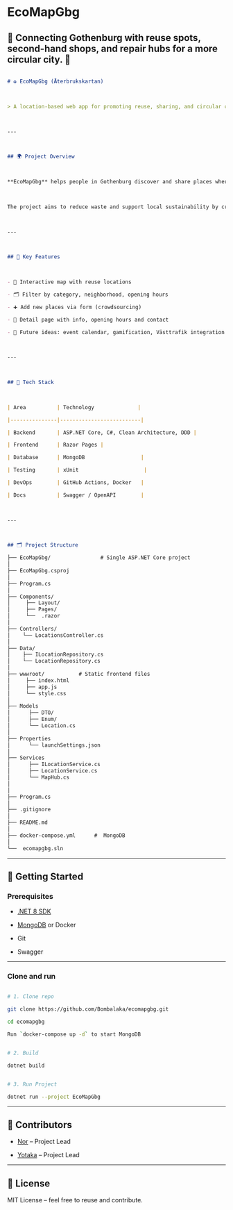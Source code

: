 # EcoMapGbg

## 🌱 Connecting Gothenburg with reuse spots, second-hand shops, and repair hubs for a more circular city. 🌱

  
  

```markdown

# ♻️ EcoMapGbg (Återbrukskartan)

  

> A location-based web app for promoting reuse, sharing, and circular consumption in Gothenburg.

  

---

  

## 🌍 Project Overview

  

**EcoMapGbg** helps people in Gothenburg discover and share places where items can be reused instead of thrown away – such as second-hand shops, repair stations, swap shelves, and recycling centers.

  

The project aims to reduce waste and support local sustainability by crowd-sourcing reuse locations and making them easy to find via a searchable map interface.

  

---

  

## 🎯 Key Features

  

- 📍 Interactive map with reuse locations

- 🗂️ Filter by category, neighborhood, opening hours

- ➕ Add new places via form (crowdsourcing)

- 🧾 Detail page with info, opening hours and contact

- 🌱 Future ideas: event calendar, gamification, Västtrafik integration

  

---

  

## 🧪 Tech Stack

  

| Area          | Technology              |

|---------------|--------------------------|

| Backend       | ASP.NET Core, C#, Clean Architecture, DDD |

| Frontend      | Razor Pages |

| Database      | MongoDB                  |

| Testing       | xUnit                     |

| DevOps        | GitHub Actions, Docker   |

| Docs          | Swagger / OpenAPI        |

  

---

  

## 🗂️ Project Structure

├── EcoMapGbg/                # Single ASP.NET Core project
│
├── EcoMapGbg.csproj
│
├── Program.cs
│
├── Components/             
│     ├── Layout/
│     ├── Pages/
│     └──  .razor
│
├── Controllers/
│    └── LocationsController.cs
│
├── Data/
│    ├── ILocationRepository.cs
│    └── LocationRepository.cs
│
├── wwwroot/           # Static frontend files
│     ├── index.html
│     ├── app.js
│     └── style.css
│
├── Models
│      ├── DTO/
│      ├── Enum/
│      └── Location.cs
│
├── Properties
│      └── launchSettings.json
│
├── Services
│      ├── ILocationService.cs
│      ├── LocationService.cs
│      └── MapHub.cs
│
│
├── Program.cs
│
├── .gitignore
│
├── README.md
│
├── docker-compose.yml      #  MongoDB
│
└──  ecomapgbg.sln

````

---

  

## 🚀 Getting Started


### Prerequisites
  

- [.NET 8 SDK](https://dotnet.microsoft.com/)

- [MongoDB](https://www.mongodb.com/) or Docker

- Git

-  Swagger  

---
  
### Clone and run

```bash

# 1. Clone repo

git clone https://github.com/Bombalaka/ecomapgbg.git

cd ecomapgbg

Run `docker-compose up -d` to start MongoDB


# 2. Build 

dotnet build


# 3. Run Project

dotnet run --project EcoMapGbg


````
---

  
## 👥 Contributors

* [Nor](https://github.com/NorAjami) – Project Lead

* [Yotaka](https://github.com/Yotaka88) – Project Lead

  

---

## 📄 License


MIT License – feel free to reuse and contribute.

